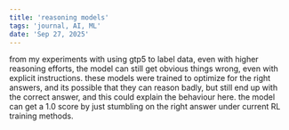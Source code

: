 ```yaml
---
title: 'reasoning models'
tags: 'journal, AI, ML'
date: 'Sep 27, 2025'
---
```


from my experiments with using gtp5 to label data, even with higher reasoning efforts, the model can still get obvious things wrong, even with explicit instructions. these models were trained to optimize for the right answers, and its possible that they can reason badly, but still end up with the correct answer, and this could explain the behaviour here. the model can get a 1.0 score by just stumbling on the right answer under current RL training methods.